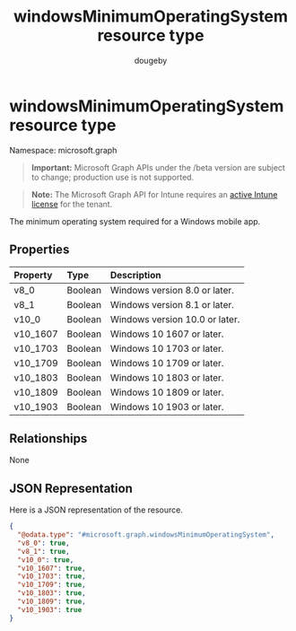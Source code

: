 ﻿---
title: "windowsMinimumOperatingSystem resource type"
description: "The minimum operating system required for a Windows mobile app."
author: "dougeby"
localization_priority: Normal
ms.prod: "intune"
doc_type: resourcePageType
---

# windowsMinimumOperatingSystem resource type

Namespace: microsoft.graph

> **Important:** Microsoft Graph APIs under the /beta version are subject to change; production use is not supported.

> **Note:** The Microsoft Graph API for Intune requires an [active Intune license](https://go.microsoft.com/fwlink/?linkid=839381) for the tenant.

The minimum operating system required for a Windows mobile app.

## Properties

| Property | Type    | Description                    |
| :------- | :------ | :----------------------------- |
| v8_0     | Boolean | Windows version 8.0 or later.  |
| v8_1     | Boolean | Windows version 8.1 or later.  |
| v10_0    | Boolean | Windows version 10.0 or later. |
| v10_1607 | Boolean | Windows 10 1607 or later.      |
| v10_1703 | Boolean | Windows 10 1703 or later.      |
| v10_1709 | Boolean | Windows 10 1709 or later.      |
| v10_1803 | Boolean | Windows 10 1803 or later.      |
| v10_1809 | Boolean | Windows 10 1809 or later.      |
| v10_1903 | Boolean | Windows 10 1903 or later.      |

## Relationships

None

## JSON Representation

Here is a JSON representation of the resource.

<!-- {
  "blockType": "resource",
  "@odata.type": "microsoft.graph.windowsMinimumOperatingSystem"
}
-->

```json
{
  "@odata.type": "#microsoft.graph.windowsMinimumOperatingSystem",
  "v8_0": true,
  "v8_1": true,
  "v10_0": true,
  "v10_1607": true,
  "v10_1703": true,
  "v10_1709": true,
  "v10_1803": true,
  "v10_1809": true,
  "v10_1903": true
}
```

